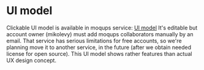 # UI model
Clickable UI model is available in moqups service:
[UI model](https://classic.moqups.com/mikolevy2/tGR3mQdS/p:aa26d9cf5)
It's editable but account owner (mikolevy) must add moqups collaborators manually by an email.
That service has serious limitations for free accounts, so we're planning move it to another service, in the future (after we obtain needed license for open source).
This UI model shows rather features than actual UX design concept.
